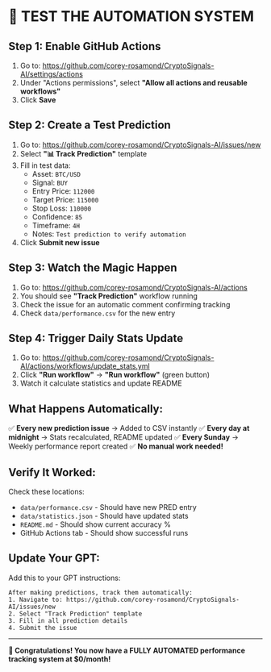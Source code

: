 # 🧪 TEST THE AUTOMATION SYSTEM

## Step 1: Enable GitHub Actions

1. Go to: https://github.com/corey-rosamond/CryptoSignals-AI/settings/actions
2. Under "Actions permissions", select **"Allow all actions and reusable workflows"**
3. Click **Save**

## Step 2: Create a Test Prediction

1. Go to: https://github.com/corey-rosamond/CryptoSignals-AI/issues/new
2. Select **"📊 Track Prediction"** template
3. Fill in test data:
   - Asset: `BTC/USD`
   - Signal: `BUY`
   - Entry Price: `112000`
   - Target Price: `115000`
   - Stop Loss: `110000`
   - Confidence: `85`
   - Timeframe: `4H`
   - Notes: `Test prediction to verify automation`
4. Click **Submit new issue**

## Step 3: Watch the Magic Happen

1. Go to: https://github.com/corey-rosamond/CryptoSignals-AI/actions
2. You should see **"Track Prediction"** workflow running
3. Check the issue for an automatic comment confirming tracking
4. Check `data/performance.csv` for the new entry

## Step 4: Trigger Daily Stats Update

1. Go to: https://github.com/corey-rosamond/CryptoSignals-AI/actions/workflows/update_stats.yml
2. Click **"Run workflow"** → **"Run workflow"** (green button)
3. Watch it calculate statistics and update README

## What Happens Automatically:

✅ **Every new prediction issue** → Added to CSV instantly
✅ **Every day at midnight** → Stats recalculated, README updated
✅ **Every Sunday** → Weekly performance report created
✅ **No manual work needed!**

## Verify It Worked:

Check these locations:
- `data/performance.csv` - Should have new PRED entry
- `data/statistics.json` - Should have updated stats
- `README.md` - Should show current accuracy %
- GitHub Actions tab - Should show successful runs

## Update Your GPT:

Add this to your GPT instructions:
```
After making predictions, track them automatically:
1. Navigate to: https://github.com/corey-rosamond/CryptoSignals-AI/issues/new
2. Select "Track Prediction" template
3. Fill in all prediction details
4. Submit the issue
```

---

**🎉 Congratulations! You now have a FULLY AUTOMATED performance tracking system at $0/month!**